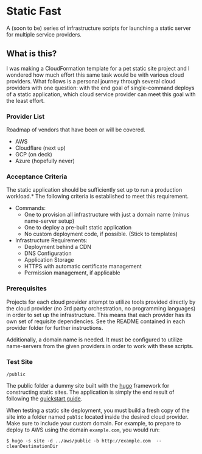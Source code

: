# Static Fast

A (soon to be) series of infrastructure scripts for launching a static server for multiple service providers.

## What is this?

I was making a CloudFormation template for a pet static site project and I wondered how much effort this same task would be with various cloud providers. What follows is a personal journey through several cloud providers with one question: with the end goal of single-command deploys of a static application, which cloud service provider can meet this goal with the least effort.

### Provider List

Roadmap of vendors that have been or will be covered.

- AWS
- Cloudflare (next up)
- GCP (on deck)
- Azure (hopefully never)

### Acceptance Criteria

The static application should be sufficiently set up to run a production workload.* The following criteria is established to meet this requirement.

- Commands:
  - One to provision all infrastructure with just a domain name (minus name-server setup)
  - One to deploy a pre-built static application
  - No custom deployment code, if possible. (Stick to templates)
- Infrastructure Requirements:
  - Deployment behind a CDN
  - DNS Configuration
  - Application Storage
  - HTTPS with automatic certificate management
  - Permission management, if applicable

### Prerequisites

Projects for each cloud provider attempt to utilize tools provided directly by the cloud provider (no 3rd party orchestration, no programming languages) in order to set up the infrastructure. This means that each provider has its own set of requisite dependencies. See the README contained in each provider folder for further instructions.

Additionally, a domain name is needed. It must be configured to utilize name-servers from the given providers in order to work with these scripts.

### Test Site

```
/public
```

The public folder a dummy site built with the [hugo](https://gohugo.io/) framework for constructing static sites. The application is simply the end result of following the [quickstart guide](https://gohugo.io/getting-started/quick-start/).

When testing a static site deployment, you must build a fresh copy of the site into a folder named `public` located inside the desired cloud provider. Make sure to include your custom domain. For example, to prepare to deploy to AWS using the domain `example.com`, you would run:

```
$ hugo -s site -d ../aws/public -b http://example.com  --cleanDestinationDir
```
